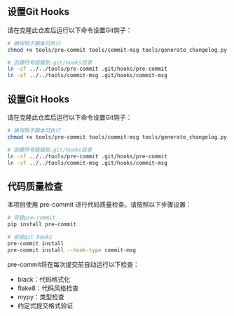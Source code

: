 ## 设置Git Hooks

请在克隆此仓库后运行以下命令设置Git钩子：

```bash
# 确保钩子脚本可执行
chmod +x tools/pre-commit tools/commit-msg tools/generate_changelog.py tools/version-bump

# 创建符号链接到.git/hooks目录
ln -sf ../../tools/pre-commit .git/hooks/pre-commit
ln -sf ../../tools/commit-msg .git/hooks/commit-msg
```
## 设置Git Hooks

请在克隆此仓库后运行以下命令设置Git钩子：

```bash
# 确保钩子脚本可执行
chmod +x tools/pre-commit tools/commit-msg tools/generate_changelog.py tools/version-bump

# 创建符号链接到.git/hooks目录
ln -sf ../../tools/pre-commit .git/hooks/pre-commit
ln -sf ../../tools/commit-msg .git/hooks/commit-msg
```
## 代码质量检查

本项目使用 pre-commit 进行代码质量检查。请按照以下步骤设置：

```bash
# 安装pre-commit
pip install pre-commit

# 安装git hooks
pre-commit install
pre-commit install --hook-type commit-msg
```

pre-commit将在每次提交前自动运行以下检查：

- black：代码格式化
- flake8：代码风格检查
- mypy：类型检查
- 约定式提交格式验证
